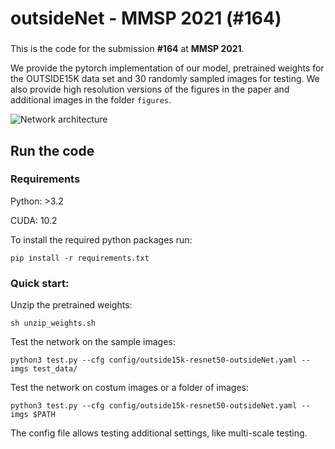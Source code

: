 # outsideNet - MMSP 2021 (#164)


###
This is the code for the submission __#164__ at __MMSP 2021__. 

We provide the pytorch implementation of our model, pretrained weights for the OUTSIDE15K data set and 30 randomly sampled images for testing.
We also provide high resolution versions of the figures in the paper and additional images in the folder `figures`.

![Network architecture](/figures/outside15k-network-architecture.png)

## Run the code
### Requirements
Python: >3.2

CUDA: 10.2

To install the required python packages run: 
```
pip install -r requirements.txt
```
### Quick start: 
Unzip the pretrained weights:
```
sh unzip_weights.sh
```

Test the network on the sample images:
```
python3 test.py --cfg config/outside15k-resnet50-outsideNet.yaml --imgs test_data/
```

Test the network on costum images or a folder of images:
```
python3 test.py --cfg config/outside15k-resnet50-outsideNet.yaml --imgs $PATH
```

The config file allows testing additional settings, like multi-scale testing.
